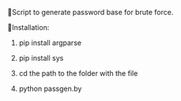 🤖Script to generate password base for brute force.

📖Installation:

1) pip install argparse

2) pip install sys

3) cd the path to the folder with the file

4) python passgen.by
